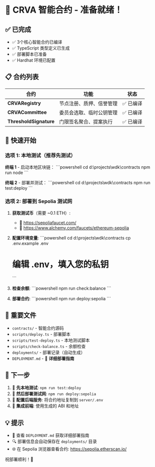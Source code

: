 # 🎉 CRVA 智能合约 - 准备就绪！

## ✅ 已完成

- ✅ 3个核心智能合约已编译
- ✅ TypeScript 类型定义已生成
- ✅ 部署脚本已准备
- ✅ Hardhat 环境已配置

## 📋 合约列表

| 合约 | 功能 | 状态 |
|------|------|------|
| **CRVARegistry** | 节点注册、质押、信誉管理 | ✅ 已编译 |
| **CRVACommittee** | 委员会选取、临时公钥管理 | ✅ 已编译 |
| **ThresholdSignature** | 门限签名聚合、提案执行 | ✅ 已编译 |

## 🚀 快速开始

### 选项 1: 本地测试（推荐先测试）

**终端 1** - 启动本地区块链：
\`\`\`powershell
cd d:\\projects\\wdk\\contracts
npm run node
\`\`\`

**终端 2** - 部署并测试：
\`\`\`powershell
cd d:\\projects\\wdk\\contracts
npm run test:deploy
\`\`\`

### 选项 2: 部署到 Sepolia 测试网

1. **获取测试币**（需要 ~0.1 ETH）:
   - 🔗 https://sepoliafaucet.com/
   - 🔗 https://www.alchemy.com/faucets/ethereum-sepolia

2. **配置环境变量**:
   \`\`\`powershell
   cd d:\\projects\\wdk\\contracts
   cp .env.example .env
   # 编辑 .env，填入您的私钥
   \`\`\`

3. **检查余额**:
   \`\`\`powershell
   npm run check:balance
   \`\`\`

4. **部署合约**:
   \`\`\`powershell
   npm run deploy:sepolia
   \`\`\`

## 📂 重要文件

- `contracts/` - 智能合约源码
- `scripts/deploy.ts` - 部署脚本
- `scripts/test-deploy.ts` - 本地测试脚本
- `scripts/check-balance.ts` - 余额检查
- `deployments/` - 部署记录（自动生成）
- `DEPLOYMENT.md` - 📖 **详细部署指南**

## 🎯 下一步

1. 🧪 **先本地测试**: `npm run test:deploy`
2. 🚀 **然后部署测试网**: `npm run deploy:sepolia`
3. 🔗 **配置后端服务**: 将合约地址复制到 `server/.env`
4. 🎨 **集成前端**: 使用生成的 ABI 和地址

## 💡 提示

- 📖 查看 `DEPLOYMENT.md` 获取详细部署指南
- 🔍 部署信息会自动保存在 `deployments/` 目录
- 🌐 在 Sepolia 浏览器查看合约: https://sepolia.etherscan.io/

祝部署顺利！🚀
